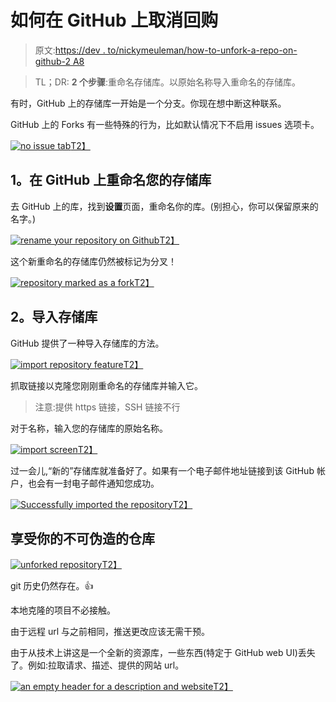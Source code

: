 # 如何在 GitHub 上取消回购

> 原文:[https://dev . to/nickymeuleman/how-to-unfork-a-repo-on-github-2 A8](https://dev.to/nickymeuleman/how-to-unfork-a-repo-on-github-2a8)

> TL；DR: **2 个步骤**:重命名存储库。以原始名称导入重命名的存储库。

有时，GitHub 上的存储库一开始是一个分支。你现在想中断这种联系。

GitHub 上的 Forks 有一些特殊的行为，比如默认情况下不启用 issues 选项卡。

[![no issue tab](../Images/527cc3da9545a52fc62cc88c1aaf2f57.png)T2】](https://res.cloudinary.com/practicaldev/image/fetch/s---RjkZ60w--/c_limit%2Cf_auto%2Cfl_progressive%2Cq_auto%2Cw_880/https://nickymeuleman.netlify.com/static/e54f9389ab54dc92af5a1049f2346a2d/b9e4f/no-issue-tab.png)

## [](#1-rename-your-repository-on-github)1。在 GitHub 上重命名您的存储库

去 GitHub 上的库，找到**设置**页面，重命名你的库。(别担心，你可以保留原来的名字。)

[![rename your repository on Github](../Images/2c719ae5d80bfb021e96f81a6c055075.png)T2】](https://res.cloudinary.com/practicaldev/image/fetch/s--jQedqe6O--/c_limit%2Cf_auto%2Cfl_progressive%2Cq_auto%2Cw_880/https://nickymeuleman.netlify.com/static/730e62fe508381b39b386524f5ef5321/1f44b/rename.png)

这个新重命名的存储库仍然被标记为分叉！

[![repository marked as a fork](../Images/b85e2fdb0f7e0680e52599a971b635e2.png)T2】](https://res.cloudinary.com/practicaldev/image/fetch/s--qWUT6TzC--/c_limit%2Cf_auto%2Cfl_progressive%2Cq_auto%2Cw_880/https://nickymeuleman.netlify.com/static/2edab85f41cc900f2fbdb388d15b35b2/1654f/repo-marked-fork.png)

## [](#2-import-the-repository)2。导入存储库

GitHub 提供了一种导入存储库的方法。

[![import repository feature](../Images/dcd31f94127cb66e92f8b205de512e14.png)T2】](https://res.cloudinary.com/practicaldev/image/fetch/s--Qdsjqt8p--/c_limit%2Cf_auto%2Cfl_progressive%2Cq_auto%2Cw_880/https://nickymeuleman.netlify.com/static/b6e34f2ae3fa42f7008020e724ec8ea5/1b606/import-repo.png)

抓取链接以克隆您刚刚重命名的存储库并输入它。

> 注意:提供 https 链接，SSH 链接不行

对于名称，输入您的存储库的原始名称。

[![import screen](../Images/babf48523ca48e43b2d277d5526ac6ba.png)T2】](https://res.cloudinary.com/practicaldev/image/fetch/s--4sS3X1Ec--/c_limit%2Cf_auto%2Cfl_progressive%2Cq_auto%2Cw_880/https://nickymeuleman.netlify.com/static/342abcb4d68ec7737606c95eac1e8846/b9e4f/import-with-original-name.png)

过一会儿,“新的”存储库就准备好了。如果有一个电子邮件地址链接到该 GitHub 帐户，也会有一封电子邮件通知您成功。

[![Successfully imported the repository](../Images/16651c6b8a279cc44dd8159e95fabfae.png)T2】](https://res.cloudinary.com/practicaldev/image/fetch/s--X6Vdi4yz--/c_limit%2Cf_auto%2Cfl_progressive%2Cq_auto%2Cw_880/https://nickymeuleman.netlify.com/static/44dc88e0bab3407fa962332f71162085/b9e4f/completed-import.png)

## [](#enjoy-your-unforked-repository)享受你的不可伪造的仓库

[![unforked repository](../Images/469befe07027c4a62b491bca992a6dc5.png)T2】](https://res.cloudinary.com/practicaldev/image/fetch/s--FDjPbViA--/c_limit%2Cf_auto%2Cfl_progressive%2Cq_auto%2Cw_880/https://nickymeuleman.netlify.com/static/6cba667e876aa0263879e2d4bd3e13c2/b9e4f/unforked-repo.png)

git 历史仍然存在。👍

本地克隆的项目不必接触。

由于远程 url 与之前相同，推送更改应该无需干预。

由于从技术上讲这是一个全新的资源库，一些东西(特定于 GitHub web UI)丢失了。例如:拉取请求、描述、提供的网站 url。

[![an empty header for a description and website](../Images/820b29f92af628481e6cf4dbdd3a4285.png)T2】](https://res.cloudinary.com/practicaldev/image/fetch/s--yjckXPwm--/c_limit%2Cf_auto%2Cfl_progressive%2Cq_auto%2Cw_880/https://nickymeuleman.netlify.com/static/aaddc041f774f20b5e9abd89486e6556/b9e4f/empty-description.png)